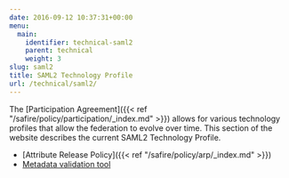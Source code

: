 ```yaml
---
date: 2016-09-12 10:37:31+00:00
menu:
  main:
    identifier: technical-saml2
    parent: technical
    weight: 3
slug: saml2
title: SAML2 Technology Profile
url: /technical/saml2/
---
```


The [Participation Agreement]({{< ref "/safire/policy/participation/_index.md" >}}) allows for various technology profiles that allow the federation to evolve over time. This section of the website describes the current SAML2 Technology Profile.

  * [Attribute Release Policy]({{< ref "/safire/policy/arp/_index.md" >}})
  * [Metadata validation tool](https://validator.safire.ac.za/)

